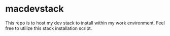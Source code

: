 # macdevstack
This repo is to host my dev stack to install within my work environment. Feel free to utilize this stack installation script.
